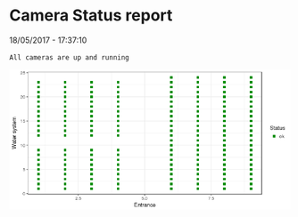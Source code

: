 Camera Status report
================
18/05/2017 - 17:37:10

    All cameras are up and running

![](camreport_files/figure-markdown_github/unnamed-chunk-2-1.png)
